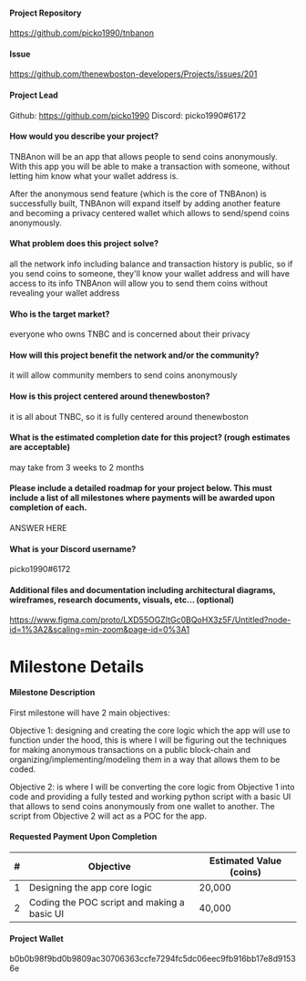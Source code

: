 #### Project Repository
https://github.com/picko1990/tnbanon

#### Issue 
https://github.com/thenewboston-developers/Projects/issues/201

#### Project Lead
Github: https://github.com/picko1990
Discord: picko1990#6172

#### How would you describe your project?
TNBAnon will be an app that allows people to send coins anonymously.
With this app you will be able to make a transaction with someone, without letting him know what your wallet address is.

After the anonymous send feature (which is the core of TNBAnon) is successfully built, TNBAnon will expand itself by adding another feature and becoming a privacy centered wallet which allows to send/spend coins anonymously.

#### What problem does this project solve?
all the network info including balance and transaction history is public, so if you send coins to someone, they'll know your wallet address and will have access to its info
TNBAnon will allow you to send them coins without revealing your wallet address

#### Who is the target market?
everyone who owns TNBC and is concerned about their privacy

#### How will this project benefit the network and/or the community?
it will allow community members to send coins anonymously

#### How is this project centered around thenewboston?
it is all about TNBC, so it is fully centered around thenewboston

#### What is the estimated completion date for this project? (rough estimates are acceptable)
may take from 3 weeks to 2 months

#### Please include a detailed roadmap for your project below. This must include a list of all milestones where payments will be awarded upon completion of each.
ANSWER HERE

#### What is your Discord username?
picko1990#6172

#### Additional files and documentation including architectural diagrams, wireframes, research documents, visuals, etc… (optional)
https://www.figma.com/proto/LXD55OGZItGc0BQoHX3z5F/Untitled?node-id=1%3A2&scaling=min-zoom&page-id=0%3A1

# Milestone Details

#### Milestone Description
First milestone will have 2 main objectives:

Objective 1: designing and creating the core logic which the app will use to function under the hood, this is where I will be figuring out the techniques for making anonymous transactions on a public block-chain and organizing/implementing/modeling them in a way that allows them to be coded.

Objective 2: is where I will be converting the core logic from Objective 1 into code and providing a fully tested and working python script with a basic UI that allows to send coins anonymously from one wallet to another.
The script from Objective 2 will act as a POC for the app.

#### Requested Payment Upon Completion

| # | Objective           | Estimated Value (coins)   |
| - | ------------------- | ------------------------- |
| 1 | Designing the app core logic | 20,000 |
| 2 | Coding the POC script and making a basic UI | 40,000 |


#### Project Wallet
b0b0b98f9bd0b9809ac30706363ccfe7294fc5dc06eec9fb916bb17e8d91536e